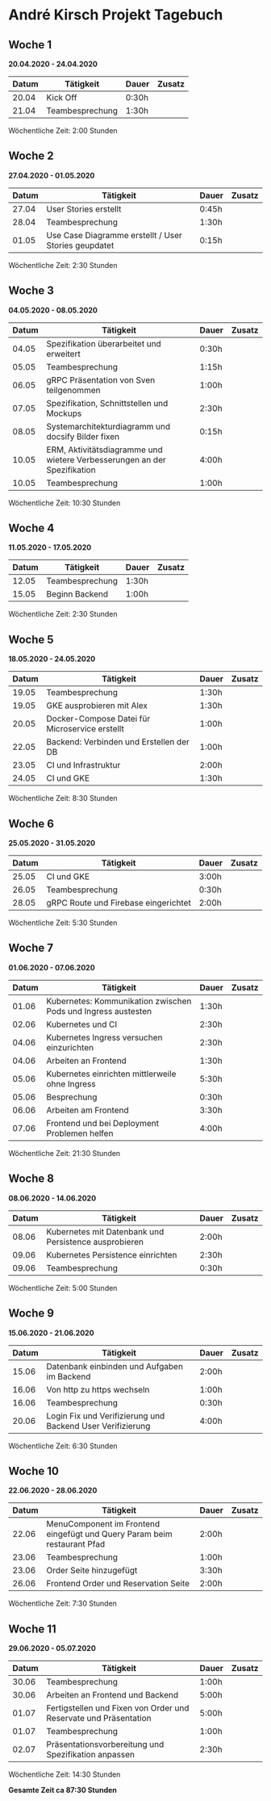 # André Kirsch Projekt Tagebuch



## Woche 1 

__20.04.2020 - 24.04.2020__

| Datum | Tätigkeit       | Dauer | Zusatz |
| ----- | --------------- | ----- | ------ |
| 20.04 | Kick Off        | 0:30h |        |
| 21.04 | Teambesprechung | 1:30h |        |

Wöchentliche Zeit: 2:00 Stunden

## Woche 2 

__27.04.2020 - 01.05.2020__

| Datum | Tätigkeit                                            | Dauer | Zusatz |
| ----- | ---------------------------------------------------- | ----- | ------ |
| 27.04 | User Stories erstellt                                | 0:45h |        |
| 28.04 | Teambesprechung                                      | 1:30h |        |
| 01.05 | Use Case Diagramme erstellt / User Stories geupdatet | 0:15h |        |

Wöchentliche Zeit: 2:30 Stunden

## Woche 3 

__04.05.2020 - 08.05.2020__

| Datum | Tätigkeit                                                    | Dauer | Zusatz |
| ----- | ------------------------------------------------------------ | ----- | ------ |
| 04.05 | Spezifikation überarbeitet und erweitert                     | 0:30h |        |
| 05.05 | Teambesprechung                                              | 1:15h |        |
| 06.05 | gRPC Präsentation von Sven teilgenommen                      | 1:00h |        |
| 07.05 | Spezifikation, Schnittstellen und Mockups                    | 2:30h |        |
| 08.05 | Systemarchitekturdiagramm und docsify Bilder fixen           | 0:15h |        |
| 10.05 | ERM, Aktivitätsdiagramme und wietere Verbesserungen an der Spezifikation | 4:00h |        |
| 10.05 | Teambesprechung                                              | 1:00h |        |

Wöchentliche Zeit: 10:30 Stunden

## Woche 4 

__11.05.2020 - 17.05.2020__

| Datum | Tätigkeit       | Dauer | Zusatz |
| ----- | --------------- | ----- | ------ |
| 12.05 | Teambesprechung | 1:30h |        |
| 15.05 | Beginn Backend  | 1:00h |        |

Wöchentliche Zeit: 2:30 Stunden

## Woche 5 

__18.05.2020 - 24.05.2020__

| Datum | Tätigkeit       | Dauer | Zusatz |
| ----- | --------------- | ----- | ------ |
| 19.05 | Teambesprechung | 1:30h |        |
| 19.05 | GKE ausprobieren mit Alex | 1:30h |        |
| 20.05 | Docker-Compose Datei für Microservice erstellt | 1:00h | |
| 22.05 | Backend: Verbinden und Erstellen der DB | 1:00h | |
| 23.05 | CI und Infrastruktur | 2:00h | |
| 24.05 | CI und GKE | 1:30h | |

Wöchentliche Zeit: 8:30 Stunden

## Woche 6 

__25.05.2020 - 31.05.2020__

| Datum | Tätigkeit                            | Dauer | Zusatz |
| ----- | ------------------------------------ | ----- | ------ |
| 25.05 | CI und GKE                           | 3:00h |        |
| 26.05 | Teambesprechung                      | 0:30h |        |
| 28.05 | gRPC Route und Firebase eingerichtet | 2:00h |        |

Wöchentliche Zeit: 5:30 Stunden

## Woche 7

__01.06.2020 - 07.06.2020__

| Datum | Tätigkeit                                                    | Dauer | Zusatz |
| ----- | ------------------------------------------------------------ | ----- | ------ |
| 01.06 | Kubernetes: Kommunikation zwischen Pods und Ingress austesten | 1:30h |        |
| 02.06 | Kubernetes und CI                                            | 2:30h |        |
| 04.06 | Kubernetes Ingress versuchen einzurichten                    | 2:30h |        |
| 04.06 | Arbeiten an Frontend                                         | 1:30h |        |
| 05.06 | Kubernetes einrichten mittlerweile ohne Ingress              | 5:30h |        |
| 05.06 | Besprechung                                                  | 0:30h |        |
| 06.06 | Arbeiten am Frontend                                         | 3:30h |        |
| 07.06 | Frontend und bei Deployment Problemen helfen                 | 4:00h |        |

Wöchentliche Zeit: 21:30 Stunden

## Woche 8

__08.06.2020 - 14.06.2020__

| Datum | Tätigkeit                                             | Dauer | Zusatz |
| ----- | ----------------------------------------------------- | ----- | ------ |
| 08.06 | Kubernetes mit Datenbank und Persistence ausprobieren | 2:00h |        |
| 09.06 | Kubernetes Persistence einrichten                     | 2:30h |        |
| 09.06 | Teambesprechung                                       | 0:30h |        |

Wöchentliche Zeit: 5:00 Stunden

## Woche 9 

__15.06.2020 - 21.06.2020__

| Datum | Tätigkeit                                                  | Dauer | Zusatz |
| ----- | ---------------------------------------------------------- | ----- | ------ |
| 15.06 | Datenbank einbinden und Aufgaben im Backend                | 2:00h |        |
| 16.06 | Von http zu https wechseln                                 | 1:00h |        |
| 16.06 | Teambesprechung                                            | 0:30h |        |
| 20.06 | Login Fix und Verifizierung und Backend User Verifizierung | 4:00h |        |

Wöchentliche Zeit: 6:30 Stunden

## Woche 10 

__22.06.2020 - 28.06.2020__

| Datum | Tätigkeit                                                    | Dauer | Zusatz |
| ----- | ------------------------------------------------------------ | ----- | ------ |
| 22.06 | MenuComponent im Frontend eingefügt und Query Param beim restaurant Pfad | 2:00h |        |
| 23.06 | Teambesprechung                                              | 1:00h |        |
| 23.06 | Order Seite hinzugefügt                                      | 3:30h |        |
| 26.06 | Frontend Order und Reservation Seite                         | 2:00h |        |

Wöchentliche Zeit: 7:30 Stunden

## Woche 11 

__29.06.2020 - 05.07.2020__

| Datum | Tätigkeit                                                    | Dauer | Zusatz |
| ----- | ------------------------------------------------------------ | ----- | ------ |
| 30.06 | Teambesprechung                                              | 1:00h |        |
| 30.06 | Arbeiten an Frontend und Backend                             | 5:00h |        |
| 01.07 | Fertigstellen und Fixen von Order und Reservate und Präsentation | 5:00h |        |
| 01.07 | Teambesprechung                                              | 1:00h |        |
| 02.07 | Präsentationsvorbereitung und Spezifikation anpassen         | 2:30h |        |

Wöchentliche Zeit: 14:30 Stunden

__Gesamte Zeit ca 87:30 Stunden__ 